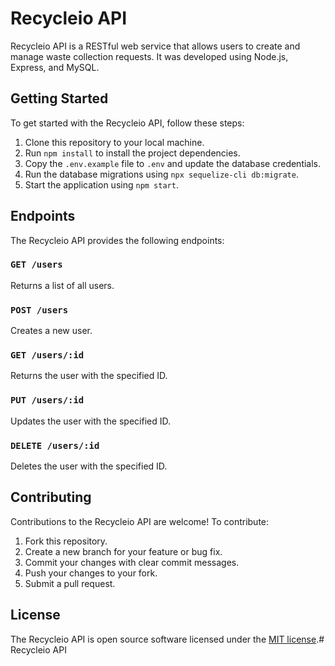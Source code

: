 # Recycleio API

Recycleio API is a RESTful web service that allows users to create and manage waste collection requests. It was developed using Node.js, Express, and MySQL.

## Getting Started

To get started with the Recycleio API, follow these steps:

1.  Clone this repository to your local machine.
2.  Run `npm install` to install the project dependencies.
3.  Copy the `.env.example` file to `.env` and update the database credentials.
4.  Run the database migrations using `npx sequelize-cli db:migrate`.
5.  Start the application using `npm start`.

## Endpoints

The Recycleio API provides the following endpoints:

### `GET /users`

Returns a list of all users.

### `POST /users`

Creates a new user.

### `GET /users/:id`

Returns the user with the specified ID.

### `PUT /users/:id`

Updates the user with the specified ID.

### `DELETE /users/:id`

Deletes the user with the specified ID.


## Contributing

Contributions to the Recycleio API are welcome! To contribute:

1.  Fork this repository.
2.  Create a new branch for your feature or bug fix.
3.  Commit your changes with clear commit messages.
4.  Push your changes to your fork.
5.  Submit a pull request.

## License

The Recycleio API is open source software licensed under the [MIT license](https://opensource.org/licenses/MIT).# Recycleio API
